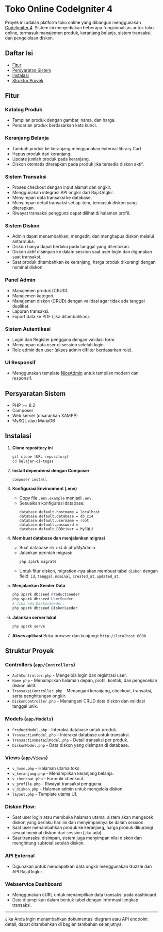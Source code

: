 # Toko Online CodeIgniter 4

Proyek ini adalah platform toko online yang dibangun menggunakan [CodeIgniter 4](https://codeigniter.com/). Sistem ini menyediakan beberapa fungsionalitas untuk toko online, termasuk manajemen produk, keranjang belanja, sistem transaksi, dan pengelolaan diskon.

## Daftar Isi

- [Fitur](#fitur)
- [Persyaratan Sistem](#persyaratan-sistem)
- [Instalasi](#instalasi)
- [Struktur Proyek](#struktur-proyek)

## Fitur

### Katalog Produk

- Tampilan produk dengan gambar, nama, dan harga.
- Pencarian produk berdasarkan kata kunci.

### Keranjang Belanja

- Tambah produk ke keranjang menggunakan external library Cart.
- Hapus produk dari keranjang.
- Update jumlah produk pada keranjang.
- Diskon otomatis diterapkan pada produk jika tersedia diskon aktif.

### Sistem Transaksi

- Proses checkout dengan input alamat dan ongkir.
- Menggunakan integrasi API ongkir dari RajaOngkir.
- Menyimpan data transaksi ke database.
- Menyimpan detail transaksi setiap item, termasuk diskon yang diterapkan.
- Riwayat transaksi pengguna dapat dilihat di halaman profil.

### Sistem Diskon

- Admin dapat menambahkan, mengedit, dan menghapus diskon melalui antarmuka.
- Diskon hanya dapat berlaku pada tanggal yang ditentukan.
- Diskon aktif disimpan ke dalam session saat user login dan digunakan saat transaksi.
- Saat produk ditambahkan ke keranjang, harga produk dikurangi dengan nominal diskon.

### Panel Admin

- Manajemen produk (CRUD).
- Manajemen kategori.
- Manajemen diskon (CRUD) dengan validasi agar tidak ada tanggal duplikat.
- Laporan transaksi.
- Export data ke PDF (jika ditambahkan).

### Sistem Autentikasi

- Login dan Register pengguna dengan validasi form.
- Menyimpan data user di session setelah login.
- Role admin dan user (akses admin difilter berdasarkan role).

### UI Responsif

- Menggunakan template [NiceAdmin](https://bootstrapmade.com/nice-admin-bootstrap-admin-html-template/) untuk tampilan modern dan responsif.

## Persyaratan Sistem

- PHP >= 8.2
- Composer
- Web server (disarankan XAMPP)
- MySQL atau MariaDB

## Instalasi

1. **Clone repository ini**

   ```bash
   git clone [URL repository]
   cd belajar-ci-tugas
   ```

2. **Install dependensi dengan Composer**

   ```bash
   composer install
   ```

3. **Konfigurasi Environment (.env)**

   - Copy file `.env.example` menjadi `.env`.
   - Sesuaikan konfigurasi database:
     ```
     database.default.hostname = localhost
     database.default.database = db_ci4
     database.default.username = root
     database.default.password =
     database.default.DBDriver = MySQLi
     ```

4. **Membuat database dan menjalankan migrasi**

   - Buat database `db_ci4` di phpMyAdmin.
   - Jalankan perintah migrasi:
     ```bash
     php spark migrate
     ```
   - Untuk fitur diskon, migration-nya akan membuat tabel `diskon` dengan field: `id`, `tanggal`, `nominal`, `created_at`, `updated_at`.

5. **Menjalankan Seeder Data**

   ```bash
   php spark db:seed ProductSeeder
   php spark db:seed UserSeeder
   # Jika ada DiskonSeeder:
   php spark db:seed DiskonSeeder
   ```

6. **Jalankan server lokal**

   ```bash
   php spark serve
   ```

7. **Akses aplikasi** Buka browser dan kunjungi: `http://localhost:8080`

## Struktur Proyek

### Controllers (`app/Controllers`)

- `AuthController.php` - Mengelola login dan registrasi user.
- `Home.php` - Menampilkan halaman depan, profil, kontak, dan pengecekan diskon aktif.
- `TransaksiController.php` - Menangani keranjang, checkout, transaksi, serta penghitungan ongkir.
- `DiskonController.php` - Menangani CRUD data diskon dan validasi tanggal unik.

### Models (`app/Models`)

- `ProductModel.php` - Interaksi database untuk produk.
- `TransactionModel.php` - Interaksi database untuk transaksi.
- `TransactionDetailModel.php` - Detail transaksi per produk.
- `DiskonModel.php` - Data diskon yang disimpan di database.

### Views (`app/Views`)

- `v_home.php` - Halaman utama toko.
- `v_keranjang.php` - Menampilkan keranjang belanja.
- `v_checkout.php` - Formulir checkout.
- `v_profile.php` - Riwayat transaksi pengguna.
- `v_diskon.php` - Halaman admin untuk mengelola diskon.
- `layout.php` - Template utama UI.

### Diskon Flow:

- Saat user login atau membuka halaman utama, sistem akan mengecek diskon yang berlaku hari ini dan menyimpannya ke dalam session.
- Saat user menambahkan produk ke keranjang, harga produk dikurangi sesuai nominal diskon dari session (jika ada).
- Saat transaksi disimpan, sistem juga menyimpan nilai diskon dan menghitung subtotal setelah diskon.

### API External

- Digunakan untuk mendapatkan data ongkir menggunakan Guzzle dan API RajaOngkir.

### Webservice Dashboard

- Menggunakan cURL untuk menampilkan data transaksi pada dashboard.
- Data ditampilkan dalam bentuk tabel dengan informasi lengkap transaksi.

---

Jika Anda ingin menambahkan dokumentasi diagram atau API endpoint detail, dapat ditambahkan di bagian tambahan selanjutnya.
